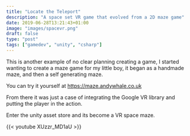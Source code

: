```yaml
---
title: "Locate the Teleport"
description: "A space set VR game that evolved from a 2D maze game"
date: 2019-06-28T13:21:43+01:00
image: "images/spacevr.png"
draft: false
type: "post"
tags: ["gamedev", "unity", "csharp"]
---
```

This is another example of no clear planning creating a game, I started wanting to create a maze game for my little boy, it began as a handmade maze, and then a self generating maze.

You can try it yourself at https://maze.andywhale.co.uk

From there it was just a case of integrating the Google VR library and putting the player in the action.

Enter the unity asset store and its become a VR space maze.

{{< youtube XUzzr_MD1aU >}}